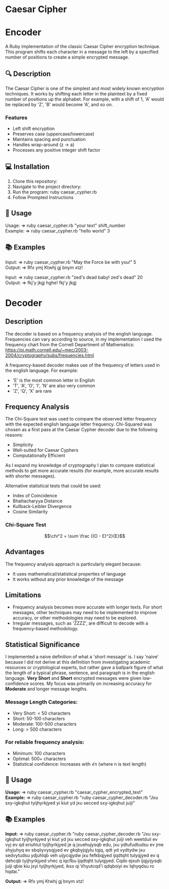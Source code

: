 # Caesar Cipher

# Encoder

A Ruby implementation of the classic Caesar Cipher encryption technique. This program shifts each character in a message to the left by a specified number of positions to create a simple encrypted message.

## 🔍 Description

The Caesar Cipher is one of the simplest and most widely known encryption techniques. It works by shifting each letter in the plaintext by a fixed number of positions up the alphabet. For example, with a shift of 1, 'A' would be replaced by 'Z', 'B' would become 'A', and so on.

### Features
- Left shift encryption
- Preserves case (uppercase/lowercase)
- Maintains spacing and punctuation
- Handles wrap-around (z → a)
- Processes any positive integer shift factor

## 💻 Installation
1. Clone this repository:
2. Navigate to the project directory:
3. Run the program: ruby caesar_cypher.rb
4. Follow Prompted Instructions

## 🚀 Usage

Usage: =>   ruby caesar_cypher.rb "your text" shift_number  
Example: => ruby caesar_cypher.rb "hello world" 3

## 📚 Examples
Input: => ruby caesar_cypher.rb "May the Force be with you!" 5  
Output: => Rfx ymj Ktwhj gj bnym xtz!  
  
Input: =>  ruby caesar_cypher.rb "zed's dead baby! zed's dead" 20  
Output: => fkj'y jkgj hghe! fkj'y jkgj


# Decoder

## Description

The decoder is based on a frequency analysis of the english language. Frequencies can vary according to source, in my implementation I used the frequency chart from the Cornell Department of Mathematics: https://pi.math.cornell.edu/~mec/2003-2004/cryptography/subs/frequencies.html  

A frequency-based decoder makes use of the frequency of letters used in the english language. For example:  
- 'E' is the most common letter in English
- 'T', 'A', 'O', 'I', 'N' are also very common
- 'Z', 'Q', 'X' are rare

## Frequency Analysis

The Chi-Square test was used to compare the observed letter frequency with the expected english language letter frequency. Chi-Squared was chosen as a first pass at the Caesar Cypher decoder due to the following reasons:

- Simplicity 
- Well-suited for Caesar Cyphers
- Computationally Efficient

As I expand my knowledge of cryptography I plan to compare statistical methods to get more accurate results (for example, more accurate results with shorter messages).  

Alternative statistical tests that could be used:
- Index of Coincidence
- Bhattacharyya Distance
- Kullback-Leibler Divergence
- Cosine Similarity

### Chi-Square Test

$$\chi^2 = \sum \frac {(O - E)^2}{E}$$

## Advantages  
The frequency analysis approach is particularly elegant because:
- It uses mathematical/statistical properties of language
- It works without any prior knowledge of the message

## Limitations

- Frequency analysis becomes more accurate with longer texts. For short messages, other techniques may need to be implemented to improve accuracy, or other methodologies may need to be explored.
- Irregular messages, such as 'ZZZZ', are difficult to decode with a frequency-based methodology.

## Statistical Significance  

I implemented a naive definition of what a 'short message' is. I say 'naive' because I did not derive at this definition from investigating academic resources or cryptological experts, but rather gave a ballpark figure of what the length of a typical phrase, sentence, and paragraph is in the english language. **Very Short** and **Short** encrypted messages were given low-confidence scores. My focus was primarily on increasing accuracy for **Moderate** and longer message lengths.    

### Message Length Categories:
- Very Short: < 50 characters
- Short: 50-100 characters
- Moderate: 100-500 characters
- Long: > 500 characters
  
### For reliable frequency analysis:
- Minimum: 100 characters
- Optimal: 500+ characters
- Statistical confidence: Increases with √n (where n is text length)

## 🚀 Usage

**Usage:** =>   ruby caesar_cypher.rb "caesar_cypher_encrypted_text"  
**Example:** => ruby caesar_cypher.rb "ruby caesar_cypher_decoder.rb "Jxu sxy-igkqhut tyijhyrkjyed yi kiut yd jxu secced sxy-igkqhut juiji" 

## 📚 Examples
**Input:** => ruby caesar_cypher.rb "ruby caesar_cypher_decoder.rb "Jxu sxy-igkqhut tyijhyrkjyed yi kiut yd jxu secced sxy-igkqhut juiji veh weetduii ev vyj ev qd eriuhlut tyijhyrkjyed je q jxuehujysqb edu, jxu ydtufudtudsu ev jme shyjuhyq ev sbqiiyvysqjyed ev gkqbyjqjylu tqjq, qdt yd vydtydw jxu sedvytudsu ydjuhlqb veh uijycqjydw jxu fefkbqjyed ijqdtqht tulyqjyed ev q dehcqb tyijhyrkjyed vhec q iqcfbu ijqdtqht tulyqjyed. Cqdo ejxuh ijqjyijysqb juiji qbie kiu jxyi tyijhyrkjyed, iksx qi Vhyutcqd'i qdqboiyi ev lqhyqdsu ro hqdai."  

**Output:** => Rfx ymj Ktwhj gj bnym xtz!  

